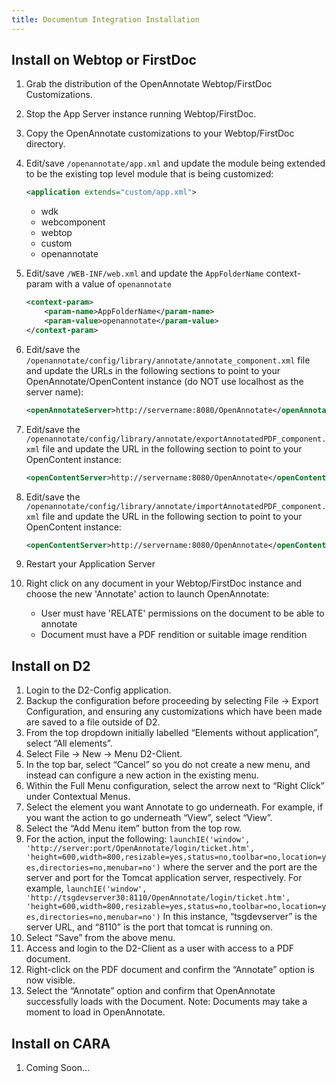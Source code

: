 ```yaml
---
title: Documentum Integration Installation
---
```


## Install on Webtop or FirstDoc

1. Grab the distribution of the OpenAnnotate Webtop/FirstDoc Customizations.
1. Stop the App Server instance running Webtop/FirstDoc.
1. Copy the OpenAnnotate customizations to your Webtop/FirstDoc directory.
1. Edit/save `/openannotate/app.xml` and update the module being extended to be the existing top level module that is being customized:

    ```xml
    <application extends="custom/app.xml">
    ```

    * wdk
    * webcomponent
    * webtop
    * custom
    * openannotate

1. Edit/save `/WEB-INF/web.xml` and update the `AppFolderName` context-param with a value of `openannotate`

    ```xml
    <context-param>
        <param-name>AppFolderName</param-name>
        <param-value>openannotate</param-value>
    </context-param>
    ```

1. Edit/save the `/openannotate/config/library/annotate/annotate_component.xml` file and update the URLs in the following sections to point to your OpenAnnotate/OpenContent instance (do NOT use localhost as the server name):

    ```xml
    <openAnnotateServer>http://servername:8080/OpenAnnotate</openAnnotateServer>
    ```

1. Edit/save the `/openannotate/config/library/annotate/exportAnnotatedPDF_component.xml` file and update the URL in the following section to point to your OpenContent instance:

    ```xml
    <openContentServer>http://servername:8080/OpenAnnotate</openContentServer>
    ```

1. Edit/save the `/openannotate/config/library/annotate/importAnnotatedPDF_component.xml` file and update the URL in the following section to point to your OpenContent instance:

    ```xml
    <openContentServer>http://servername:8080/OpenAnnotate</openContentServer>
    ```

1. Restart your Application Server
1. Right click on any document in your Webtop/FirstDoc instance and choose the new 'Annotate' action to launch OpenAnnotate:
    * User must have 'RELATE' permissions on the document to be able to annotate
    * Document must have a PDF rendition or suitable image rendition

## Install on D2

1. Login to the D2-Config application.
1. Backup the configuration before proceeding by selecting File -> Export Configuration, and ensuring any customizations which have been made are saved to a file outside of D2.
1. From the top dropdown initially labelled “Elements without application”, select “All elements”.
1. Select File -> New -> Menu D2-Client.
1. In the top bar, select “Cancel” so you do not create a new menu, and instead can configure a new action in the existing menu.
1. Within the Full Menu configuration, select the arrow next to “Right Click” under Contextual Menus.
1. Select the element you want Annotate to go underneath. For example, if you want the action to go underneath “View”, select “View”.
1. Select the “Add Menu item” button from the top row.
1. For the action, input the following:
    ```launchIE('window', 'http://server:port/OpenAnnotate/login/ticket.htm', 'height=600,width=800,resizable=yes,status=no,toolbar=no,location=yes,directories=no,menubar=no')```
where the server and the port are the server and port for the Tomcat application server, respectively.
For example,
    ```launchIE('window', 'http://tsgdevserver30:8110/OpenAnnotate/login/ticket.htm', 'height=600,width=800,resizable=yes,status=no,toolbar=no,location=yes,directories=no,menubar=no')```
In this instance, “tsgdevserver” is the server URL, and “8110” is the port that tomcat is running on.
1. Select “Save” from the above menu.
1. Access and login to the D2-Client as a user with access to a PDF document.
1. Right-click on the PDF document and confirm the “Annotate” option is now visible.
1. Select the “Annotate” option and confirm that OpenAnnotate successfully loads with the Document. Note: Documents may take a moment to load in OpenAnnotate.

## Install on CARA

1. Coming Soon...
